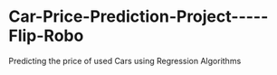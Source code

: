 # Car-Price-Prediction-Project-----Flip-Robo
Predicting the price of used Cars using Regression Algorithms

